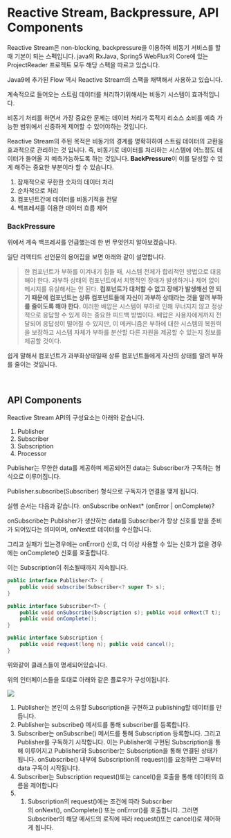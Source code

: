 # Reactive Stream, Backpressure, API Components


Reactive Stream은 non-blocking, backpressure을 이용하여 비동기 서비스를 할 때 기본이 되는 스펙입니다. java의 RxJava, Spring5 WebFlux의 Core에 있는 ProjectReader 프로젝트 모두 해당 스펙을 따르고 있습니다.

Java9에 추가된 Flow 역시 Reactive Stream의 스팩을 채택해서 사용하고 있습니다.

계속적으로 들어오는 스트림 데이터를 처리하기위해서는 비동기 시스템이 효과적입니다.

비동기 처리를 하면서 가장 중요한 문제는 데이터 처리가 목적지 리소스 소비를 예측 가능한 범위에서 신중하게 제어할 수 있어야하는 것입니다.

Reactive Stream의 주된 목적은 비동기의 경계를 명확히하여 스트림 데이터의 교환을 효과적으로 관리하는 것 입니다. 즉, 비동기로 데이터를 처리하는 시스템에 어느정도 데이터가 들어올 지 예측가능하도록 하는 것입니다. **BackPressure**이 이를 달성할 수 있게 해주는 중요한 부분이라 할 수 있습니다.

1. 잠재적으로 무한한 숫자의 데이터 처리
2. 순차적으로 처리
3. 컴포넌트간에 데이터를 비동기적을 전달
4. 백프레셔를 이용한 데이터 흐름 제어

### BackPressure
위에서 계속 백프레셔를 언급했는데 한 번 무엇인지 알아보겠습니다.

일단 리액티드 선언문의 용어집을 보면 아래와 같이 설명합니다.

> 한 컴포넌트가 부하를 이겨내기 힘들 때, 시스템 전체가 합리적인 방법으로 대응해야 한다. 과부하 상태의 컴포넌트에서 치명적인 장애가 발생하거나 제어 없이 메시지를 유실해서는 안 된다. **컴포넌트가 대처할 수 없고 장애가 발생해선 안 되기 때문에 컴포넌트는 상류 컴포넌트들에 자신이 과부하 상태라는 것을 알려 부하를 줄이도록 해야 한다.** 이러한 배압은 시스템이 부하로 인해 무너지지 않고 정상적으로 응답할 수 있게 하는 중요한 피드백 방법이다. 배압은 사용자에게까지 전달되어 응답성이 떨어질 수 있지만, 이 메커니즘은 부하에 대한 시스템의 복원력을 보장하고 시스템 자체가 부하를 분산할 다른 자원을 제공할 수 있는지 정보를 제공할 것이다.

쉽게 말해서 컴포넌트가 과부화상태일때 상류 컴포넌트들에게 자신의 상태를 알려 부하를 줄이는 것입니다.

<br>

## API Components

Reactive Stream API의 구성요소는 아래와 같습니다.

1. Publisher
2. Subscriber
3. Subscription
4. Processor

Publisher는 무한한 data를 제공하며 제공되어진 data는 Subscriber가 구독하는 형식으로 이루어집니다.

Publisher.subscribe(Subscriber) 형식으로 구독자가 연결을 맺게 됩니다.

실행 순서는 다음과 같습니다. onSubscribe onNext* (onError | onComplete)?

onSubscribe는 Publisher가 생산하는 data를 Subscriber가 항상 신호를 받을 준비가 되어있다는 의미이며, onNext로 데이터를 수신합니다.

그리고 실패가 있는경우에는 onError() 신호, 더 이상 사용할 수 있는 신호가 없을 경우에는 onComplete() 신호를 호출합니다.

이는 Subscription이 취소될때까지 지속됩니다.

```java
public interface Publisher<T> { 
	public void subscribe(Subscriber<? super T> s); 
}

public interface Subscriber<T> { 
	public void onSubscribe(Subscription s); public void onNext(T t);          public void onError(Throwable t);
	public void onComplete(); 
}

public interface Subscription { 
	public void request(long n); public void cancel(); 
}
```

위와같이 클래스들이 명세되어있습니다.

위의 인터페이스들을 토대로 아래와 같은 플로우가 구성이됩니다.

![](https://img1.daumcdn.net/thumb/R1280x0/?scode=mtistory2&fname=https%3A%2F%2Fblog.kakaocdn.net%2Fdn%2FzmVzg%2FbtqFkUlWOkd%2FiKCzp1MgvKthItuXLUCYO1%2Fimg.png)

1. Publisher는 본인이 소유할 Subscription을 구현하고 publishing할 데이터를 만듭니다.
2. Publisher는 subscribe() 메서드를 통해 subscriber를 등록합니다.
3. Subscriber는 onSubscribe() 메서드를 통해 Subscription 등록합니다. 그리고 Publisher를 구독하기 시작합니다. 이는 Publisher에 구현된 Subscription을 통해 이루어지고 Publisher와 Subscriber는 Subscription을 통해 연결된 상태가 됩니다. onSubscribe() 내부에 Subscription의 request()를 요청하면 그때부터 data 구독이 시작됩니다.
4. Subscriber는 Subscription request()또는 cancel()을 호출을 통해 데이터의 흐름을 제어합니다
5. 1. Subscription의 request()에는 조건에 따라 Subscriber의 onNext(), onComplete() 또는 onError()를 호출합니다. 그러면 Subscriber의 해당 메서드의 로직에 따라 request()또는 cancel()로 제어하게 됩니다.